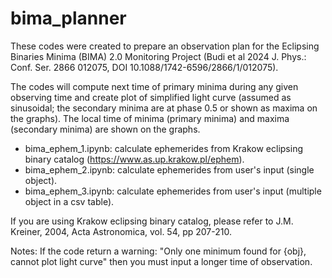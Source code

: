 # bima_planner
These codes were created to prepare an observation plan for the Eclipsing Binaries Minima (BIMA) 2.0 Monitoring Project (Budi et al 2024 J. Phys.: Conf. Ser. 2866 012075, DOI 10.1088/1742-6596/2866/1/012075). 

The codes will compute next time of primary minima during any given observing time and create plot of simplified light curve (assumed as sinusoidal; the secondary minima are at phase 0.5 or shown as maxima on the graphs). The local time of minima (primary minima) and maxima (secondary minima) are shown on the graphs.

- bima_ephem_1.ipynb: calculate ephemerides from Krakow eclipsing binary catalog (https://www.as.up.krakow.pl/ephem).
- bima_ephem_2.ipynb: calculate ephemerides from user's input (single object).
- bima_ephem_3.ipynb: calculate ephemerides from user's input (multiple object in a csv table).

If you are using Krakow eclipsing binary catalog, please refer to J.M. Kreiner, 2004, Acta Astronomica, vol. 54, pp 207-210.

Notes: If the code return a warning: "Only one minimum found for {obj}, cannot plot light curve" then you must input a longer time of observation.
